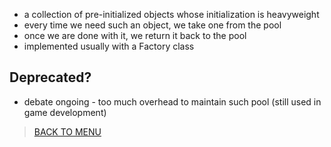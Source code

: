 - a collection of pre-initialized objects whose initialization is heavyweight
- every time we need such an object, we take one from the pool
- once we are done with it, we return it back to the pool
- implemented usually with a Factory class

## Deprecated?
- debate ongoing - too much overhead to maintain such pool (still used in game development)

> [BACK TO MENU](../README.md)